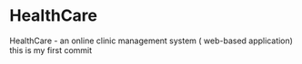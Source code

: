 # HealthCare
HealthCare - an online clinic management system ( web-based application)
this is my first commit

